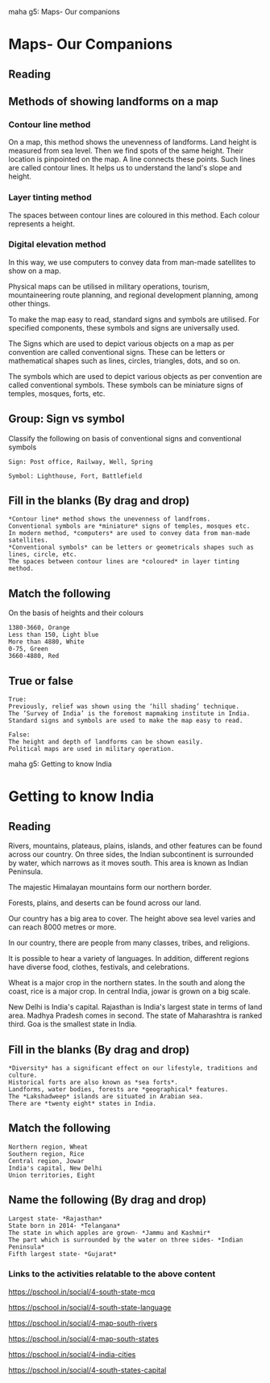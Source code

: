 maha g5: Maps- Our companions
# Maps- Our Companions

## Reading

## Methods of showing landforms on a map

### Contour line method
On a map, this method shows the unevenness of landforms. Land height is measured from sea level. Then we find spots of the same height. Their location is
pinpointed on the map. A line connects these points. Such lines are called contour lines. It helps us to understand the land's slope and height.

### Layer tinting method
The spaces between contour lines are coloured in this method. Each colour represents a height. 

### Digital elevation method
In this way, we use computers to convey data from man-made satellites to show on a map.

Physical maps can be utilised in military operations, tourism, mountaineering route planning, and regional development planning, among other things.

To make the map easy to read, standard signs and symbols are utilised. For specified components, these symbols and signs are universally used.

The Signs which are used to depict various objects on a map as per convention are called conventional signs. These can be letters or mathematical 
shapes such as lines, circles, triangles, dots, and so on.

The symbols which are used to depict various objects as per convention are called conventional symbols. These symbols can be miniature signs of temples, mosques, forts, etc.

## Group: Sign vs symbol

Classify the following on basis of conventional signs and conventional symbols

```
Sign: Post office, Railway, Well, Spring

Symbol: Lighthouse, Fort, Battlefield

```

## Fill in the blanks (By drag and drop)

```
*Contour line* method shows the unevenness of landfroms.
Conventional symbols are *miniature* signs of temples, mosques etc.
In modern method, *computers* are used to convey data from man-made satellites.
*Conventional symbols* can be letters or geometricals shapes such as lines, circle, etc.
The spaces between contour lines are *coloured* in layer tinting method.

```

## Match the following

On the basis of heights and their colours

```
1380-3660, Orange
Less than 150, Light blue
More than 4880, White
0-75, Green
3660-4880, Red

```

## True or false

```
True: 
Previously, relief was shown using the ‘hill shading’ technique.
The ‘Survey of India’ is the foremost mapmaking institute in India.
Standard signs and symbols are used to make the map easy to read.

False:
The height and depth of landforms can be shown easily.
Political maps are used in military operation.

```

maha g5: Getting to know India

# Getting to know India

## Reading

Rivers, mountains, plateaus, plains, islands, and other features can be found across our country. On three sides, the Indian subcontinent is surrounded by water, which narrows as it moves south. This area is known as Indian Peninsula.

The majestic Himalayan mountains form our northern border.

Forests, plains, and deserts can be found across our land.

Our country has a big area to cover. The height above sea level varies and can reach 8000 metres or more.

In our country, there are people from many classes, tribes, and religions.

It is possible to hear a variety of languages. In addition, different regions have diverse food, clothes, festivals, and celebrations.

Wheat is a major crop in the northern states. In the south and along the coast, rice is a major crop. In central India, jowar is grown on a big scale.

New Delhi is India's capital. Rajasthan is India's largest state in terms of land area. Madhya Pradesh comes in second. The state of Maharashtra is ranked third. Goa is the smallest state in India.

## Fill in the blanks (By drag and drop)

```
*Diversity* has a significant effect on our lifestyle, traditions and culture.
Historical forts are also known as *sea forts*.
Landforms, water bodies, forests are *geographical* features.
The *Lakshadweep* islands are situated in Arabian sea.
There are *twenty eight* states in India.

```

## Match the following

```
Northern region, Wheat
Southern region, Rice
Central region, Jowar
India's capital, New Delhi
Union territories, Eight

```

## Name the following (By drag and drop)

```
Largest state- *Rajasthan*
State born in 2014- *Telangana*
The state in which apples are grown- *Jammu and Kashmir*
The part which is surrounded by the water on three sides- *Indian Peninsula*
Fifth largest state- *Gujarat*

```

### Links to the activities relatable to the above content

https://pschool.in/social/4-south-state-mcq

https://pschool.in/social/4-south-state-language

https://pschool.in/social/4-map-south-rivers

https://pschool.in/social/4-map-south-states

https://pschool.in/social/4-india-cities

https://pschool.in/social/4-south-states-capital
